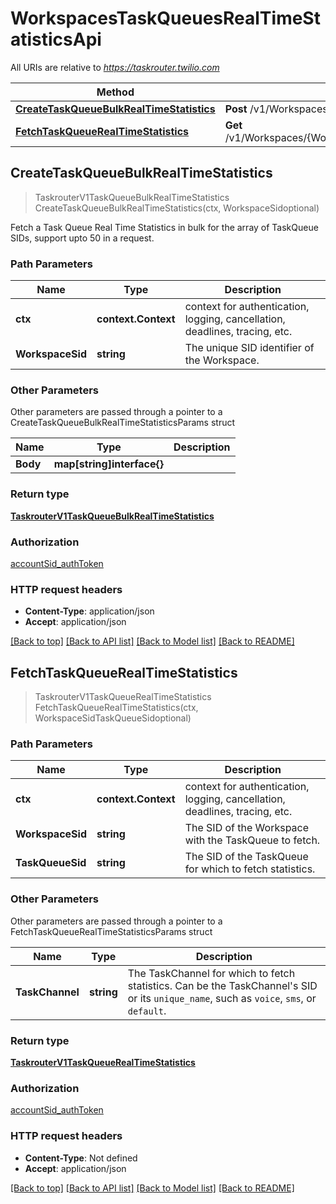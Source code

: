 # WorkspacesTaskQueuesRealTimeStatisticsApi

All URIs are relative to *https://taskrouter.twilio.com*

Method | HTTP request | Description
------------- | ------------- | -------------
[**CreateTaskQueueBulkRealTimeStatistics**](WorkspacesTaskQueuesRealTimeStatisticsApi.md#CreateTaskQueueBulkRealTimeStatistics) | **Post** /v1/Workspaces/{WorkspaceSid}/TaskQueues/RealTimeStatistics | 
[**FetchTaskQueueRealTimeStatistics**](WorkspacesTaskQueuesRealTimeStatisticsApi.md#FetchTaskQueueRealTimeStatistics) | **Get** /v1/Workspaces/{WorkspaceSid}/TaskQueues/{TaskQueueSid}/RealTimeStatistics | 



## CreateTaskQueueBulkRealTimeStatistics

> TaskrouterV1TaskQueueBulkRealTimeStatistics CreateTaskQueueBulkRealTimeStatistics(ctx, WorkspaceSidoptional)



Fetch a Task Queue Real Time Statistics in bulk for the array of TaskQueue SIDs, support upto 50 in a request.

### Path Parameters


Name | Type | Description
------------- | ------------- | -------------
**ctx** | **context.Context** | context for authentication, logging, cancellation, deadlines, tracing, etc.
**WorkspaceSid** | **string** | The unique SID identifier of the Workspace.

### Other Parameters

Other parameters are passed through a pointer to a CreateTaskQueueBulkRealTimeStatisticsParams struct


Name | Type | Description
------------- | ------------- | -------------
**Body** | **map[string]interface{}** | 

### Return type

[**TaskrouterV1TaskQueueBulkRealTimeStatistics**](TaskrouterV1TaskQueueBulkRealTimeStatistics.md)

### Authorization

[accountSid_authToken](../README.md#accountSid_authToken)

### HTTP request headers

- **Content-Type**: application/json
- **Accept**: application/json

[[Back to top]](#) [[Back to API list]](../README.md#documentation-for-api-endpoints)
[[Back to Model list]](../README.md#documentation-for-models)
[[Back to README]](../README.md)


## FetchTaskQueueRealTimeStatistics

> TaskrouterV1TaskQueueRealTimeStatistics FetchTaskQueueRealTimeStatistics(ctx, WorkspaceSidTaskQueueSidoptional)





### Path Parameters


Name | Type | Description
------------- | ------------- | -------------
**ctx** | **context.Context** | context for authentication, logging, cancellation, deadlines, tracing, etc.
**WorkspaceSid** | **string** | The SID of the Workspace with the TaskQueue to fetch.
**TaskQueueSid** | **string** | The SID of the TaskQueue for which to fetch statistics.

### Other Parameters

Other parameters are passed through a pointer to a FetchTaskQueueRealTimeStatisticsParams struct


Name | Type | Description
------------- | ------------- | -------------
**TaskChannel** | **string** | The TaskChannel for which to fetch statistics. Can be the TaskChannel's SID or its `unique_name`, such as `voice`, `sms`, or `default`.

### Return type

[**TaskrouterV1TaskQueueRealTimeStatistics**](TaskrouterV1TaskQueueRealTimeStatistics.md)

### Authorization

[accountSid_authToken](../README.md#accountSid_authToken)

### HTTP request headers

- **Content-Type**: Not defined
- **Accept**: application/json

[[Back to top]](#) [[Back to API list]](../README.md#documentation-for-api-endpoints)
[[Back to Model list]](../README.md#documentation-for-models)
[[Back to README]](../README.md)

